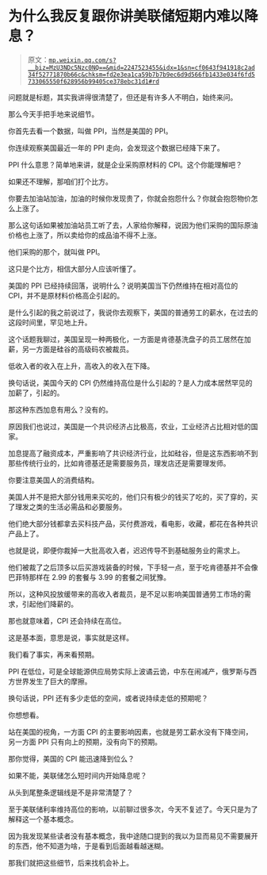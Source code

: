 # 为什么我反复跟你讲美联储短期内难以降息？

> 原文：[`mp.weixin.qq.com/s?__biz=MzU3NDc5Nzc0NQ==&mid=2247523455&idx=1&sn=cf0643f941918c2ad34f52771870b66c&chksm=fd2e3ea1ca59b7b7b9ec6d9d566fb1433e034f6fd5733065550f628956b99405ce378ebc31d1#rd`](http://mp.weixin.qq.com/s?__biz=MzU3NDc5Nzc0NQ==&mid=2247523455&idx=1&sn=cf0643f941918c2ad34f52771870b66c&chksm=fd2e3ea1ca59b7b7b9ec6d9d566fb1433e034f6fd5733065550f628956b99405ce378ebc31d1#rd)

问题就是标题，其实我讲得很清楚了，但还是有许多人不明白，始终来问。

那么今天手把手地来说细节。

你首先去看一个数据，叫做 PPI，当然是美国的 PPI。

你连续观察美国最近一年的 PPI 走向，会发现这个数据已经降下来了。

PPI 什么意思？简单地来讲，就是企业采购原材料的 CPI。这个你能理解吧？

如果还不理解，那咱们打个比方。

你要去加油站加油，加油的时候你发现贵了，你就会抱怨什么？你就会抱怨物价怎么上涨了。

那么这句话如果被加油站员工听了去，人家给你解释，说因为他们采购的国际原油价格也上涨了，所以卖给你的成品油不得不上涨。

他们采购的那个，就叫做 PPI。

这只是个比方，相信大部分人应该听懂了。

美国的 PPI 已经持续回落，说明什么？说明美国当下仍然维持在相对高位的 CPI，并不是原材料价格高企引起的。

是什么引起的我之前说过了，我说你去观察下，美国的普通劳工的薪水，在过去的这段时间里，罕见地上升。

这个话题我聊过，美国呈现一种两极化，一方面是肯德基洗盘子的员工居然在加薪，另一方面是硅谷的高级码农被裁员。

低收入者的收入在上升，高收入的收入在下降。

换句话说，美国今天的 CPI 仍然维持高位是什么引起的？是人力成本居然罕见的加薪了，引起的。

那这种东西加息有用么？没有的。

原因我们也说过，美国是一个共识经济占比极高，农业，工业经济占比相对低的国家。

加息提高了融资成本，严重影响了共识经济行业，比如硅谷，但是这东西影响不到那些传统行业的，比如肯德基还是需要服务员，理发店还是需要理发师。

你要注意美国人的消费结构。

美国人并不是把大部分钱用来买吃的，他们只有极少的钱买了吃的，买了穿的，买了理发之类的生活必需品和必要服务。

他们绝大部分钱都拿去买科技产品，买付费游戏，看电影，收藏，都花在各种共识产品上了。

也就是说，即便你裁掉一大批高收入者，迟迟传导不到基础服务业的需求上。

他们被裁了之后顶多以后买游戏装备的时候，下手轻一点，至于吃肯德基并不会像巴菲特那样在 2.99 的套餐与 3.99 的套餐之间犹豫。

所以，这种风投放缓带来的高收入者裁员，是不足以影响美国普通劳工市场的需求，引起他们降薪的。

那也就意味着，CPI 还会持续在高位。

这是基本面，意思是说，事实就是这样。

我们看了事实，再来看预期。

PPI 在低位，可是全球能源供应局势实际上波谲云诡，中东在闹减产，俄罗斯与西方世界发生了巨大的摩擦。

换句话说，PPI 还有多少走低的空间，或者说持续走低的预期呢？

你想想看。

站在美国的视角，一方面 CPI 的主要影响因素，也就是劳工薪水没有下降空间，另一方面 PPI 只有向上的预期，没有向下的预期。

那你觉得，美国的 CPI 能迅速降到位么？

如果不能，美联储怎么短时间内开始降息呢？

从头到尾整条逻辑线是不是非常清楚了？

至于美联储利率维持高位的影响，以前聊过很多次，今天不复述了。今天只是为了解释这一个基本概念。

因为我发现某些读者没有基本概念，我中途随口提到的我以为显而易见不需要展开的东西，他不知道为啥，于是看到后面越看越迷糊。

那我们就把这些细节，后来找机会补上。